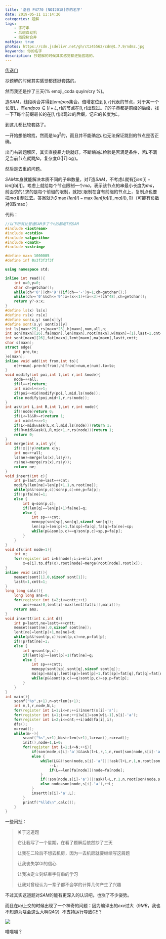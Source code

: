 ```yaml
---
title: '洛谷 P4770 [NOI2018]你的名字'
date: 2019-05-11 11:14:26
categories: 题解
tags:
	- 字符串
	- 后缀自动机
	- 线段树合并
mathjax: true
photos: https://cdn.jsdelivr.net/gh/ctz45562/cdn@1.7.9/ndmz.jpg
keywords: 你的名字
description: 抄题解的时候其实感觉都还挺套路的。
---
```


[传送门](https://www.luogu.org/problemnew/show/P4770)

抄题解的时候其实感觉都还挺套路的。

然而我还是抄了三天{% emoji_coda quyin/cry %}。

<!--more-->

造$SAM$，线段树合并得到$endpos$集合。倍增定位到$[l,r]$代表的节点，对于某一个长度$L$，有$endpos\in [l+L,r]$的节点在$[l,r]$出现过。$T$的子串都是前缀的后缀，找一下$T$每个前缀最长的在$[l,r]$出现过的后缀，记它的长度为$L$。

到这儿都比较套路了。

一开始想倍增找，然而是$\log^2$的，而且并不能确定$L$也无法保证跳到的节点是否正确。

出门右转题解区，其实直接暴力跳就好。不断缩减$L$检验是否满足条件，若$L$不满足当前节点就跳$fa$。复杂度$O(|T|\log)$。

然后是去重的问题。

$SAM$本身就能解决本质不同的子串数量，对$T$造$SAM$，不考虑$L$就有$\sum len[i]-len[fa[i]]$。考虑上就给每个节点限制一个$ma$，表示该节点的串最小长度为$ma$，前面求的$L$求的是每个前缀的限制，就把$L$限制在含有前缀的节点上，复制点也要把$ma$复制过去。答案就为$\sum \max\{len[i]-\max(len[fa[i]],ma[i]),0\}$（可能有负数对$0$取$\max$）

代码：

``` cpp
//以下所有比普通SAM多了个t的都是T的SAM
#include <iostream>
#include <cstdio>
#include <algorithm>
#include <cmath>
#include <cstring>

#define maxn 1000005
#define inf 0x3f3f3f3f

using namespace std;

inline int read(){
    int x=0,y=0;
    char ch=getchar();
    while(ch<'0'||ch>'9'){if(ch=='-')y=1;ch=getchar();}
    while(ch>='0'&&ch<='9')x=(x<<1)+(x<<3)+(ch^48),ch=getchar();
    return y?-x:x;
}
#define ls(x) ls[x]
#define rs(x) rs[x]
#define son(x,y) son[x][y]
#define sont(x,y) sont[x][y]
int ls[maxn*25],rs[maxn*25],h[maxn],num,all,n;
int son[maxn][26],fa[maxn],len[maxn],root[maxn],w[maxn]={1},last=1,cnt=1;
int sont[maxn][26],fat[maxn],lent[maxn],ma[maxn],lastt,cntt;
char s[maxn];
struct edge{
    int pre,to;
}e[maxn];
inline void add(int from,int to){
    e[++num].pre=h[from],h[from]=num,e[num].to=to;
}
void modify(int poi,int l,int r,int &node){
    node=++all;
    if(l==r)return;
    int mid=l+r>>1;
    if(poi<=mid)modify(poi,l,mid,ls(node));
    else modify(poi,mid+1,r,rs(node));
}
int ask(int L,int R,int l,int r,int node){
    if(!node)return 0;
    if(L<=l&&R>=r)return 1;
    int mid=l+r>>1;
    if(L<=mid&&ask(L,R,l,mid,ls(node)))return 1;
    if(R>mid&&ask(L,R,mid+1,r,rs(node)))return 1;
    return 0;
}
int merge(int x,int y){
    if(!x||!y)return x|y;
    int ne=++all;
    ls(ne)=merge(ls(x),ls(y));
    rs(ne)=merge(rs(x),rs(y));
    return ne;
}
void insert(int c){
    int p=last,ne=last=++cnt;
    modify(len[ne]=len[p]+1,1,n,root[ne]);
    while(p&&!son(p,c))son(p,c)=ne,p=fa[p];
    if(!p)fa[ne]=1;
    else {
        int q=son(p,c);
        if(len[q]==len[p]+1)fa[ne]=q;
        else {
            int sp=++cnt;
            memcpy(son[sp],son[q],sizeof son[q]);
            len[sp]=len[p]+1,fa[sp]=fa[q],fa[q]=fa[ne]=sp;
            while(p&&son(p,c)==q)son(p,c)=sp,p=fa[p];
        }
    }
}
void dfs(int node=1){
    int x;
    for(register int i=h[node];i;i=e[i].pre)
        x=e[i].to,dfs(x),root[node]=merge(root[node],root[x]);
}
inline void init(){
    memset(sont[1],0,sizeof sont[1]);
    lastt=1,cntt=1;
}
long long calc(){
    long long ans=0;
    for(register int i=2;i<=cntt;++i)
        ans+=max(0,lent[i]-max(lent[fat[i]],ma[i]));
    return ans;
}
void insertt(int c,int d){
    int p=lastt,ne=lastt=++cntt;
    memset(sont[ne],0,sizeof sont[ne]);
    lent[ne]=lent[p]+1,ma[ne]=d;
    while(p&&!sont(p,c))sont(p,c)=ne,p=fat[p];
    if(!p)fat[ne]=1;
    else {
        int q=sont(p,c);
        if(lent[q]==lent[p]+1)fat[ne]=q;
        else {
            int sp=++cntt;
            memcpy(sont[sp],sont[q],sizeof sont[q]);
            ma[sp]=ma[q],lent[sp]=lent[p]+1,fat[sp]=fat[q],fat[q]=fat[ne]=sp;
            while(p&&sont(p,c)==q)sont(p,c)=sp,p=fat[p];
        }
    }
}
int main(){
    scanf("%s",s+1),n=strlen(s+1);
    int m,l,r,node,N,L;
    for(register int i=1;i<=n;++i)insert(s[i]-'a');
    for(register int i=1;i<=n;++i)w[i]=son(w[i-1],s[i]-'a');
    for(register int i=2;i<=cnt;++i)add(fa[i],i);
    dfs();
    m=read();
    while(m--){
        scanf("%s",s+1),N=strlen(s+1),l=read(),r=read();
        init(),node=1,L=0;
        for(register int i=1;i<=N;++i){
            if(son(node,s[i]-'a')&&ask(l+L,r,1,n,root[son(node,s[i]-'a')]))node=son(node,s[i]-'a'),++L;
            else {
                while(L&&(!son(node,s[i]-'a')||!ask(l+L,r,1,n,root[son(node,s[i]-'a')]))){
                    --L;
                    if(L==len[fa[node]])node=fa[node];
                }
                if(!son(node,s[i]-'a')||!ask(l+L,r,1,n,root[son(node,s[i]-'a')]))node=1,L=0;
                else node=son(node,s[i]-'a'),++L;
            }
            insertt(s[i]-'a',L);
        }
        printf("%lld\n",calc());
    }
}

```

一些闲扯：

> 关于这道题
>
> 它让我写了一个星期，在看了题解后依然抄了三天
>
> 让我在二轮后不想去机房，因为一去机房就要继续写这屑题
>
> 让我丧失学OI的信心
>
> 让我决定立刻结束字符串的学习
>
> 让我对曾经认为一辈子都不会学的计算几何产生了兴趣

不过其实这道题对$SAM$的能有更深入的认识吧，也涨了不少姿势。

而且在$loj$上交的时候出现了一个神奇的问题：因为编译出的$exe$过大（$9MB$，我也不知道为啥会这么大啊$QAQ$）不支持运行导致$CE$？

![](\images\你的名字-1.png)

喵喵喵？
